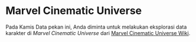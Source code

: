 # Marvel Cinematic Universe

Pada Kamis Data pekan ini, Anda diminta untuk melakukan eksplorasi data karakter di *Marvel Cinematic Universe* dari [Marvel Cinematic Universe Wiki](https://marvelcinematicuniverse.fandom.com).
